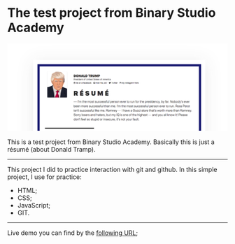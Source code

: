 # The test project from Binary Studio Academy

![cover for app](https://github.com/nick-mychka/homepage/blob/master/assets/images/resume.png "Cover of resume")

This is a test project from Binary Studio Academy. Basically this is just a résumé (about Donald Tramp).

- - -
This project I did to practice interaction with git and github.
In this simple project, I use for practice:
* HTML;
* CSS;
* JavaScript;
* GIT.

- - -
Live demo you can find by the [following URL](https://nick-mychka.github.io/homepage/);
